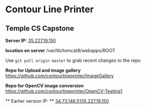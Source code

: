 # Contour Line Printer


## Temple CS Capstone

**Server IP:**   [35.227.19.150](http://35.227.19.150)


**location on server** /var/lib/tomcat8/webapps/ROOT


Use `git pull origin master` to grab recent changes to the repo


**Repo for Upload and image gallery** https://github.com/contourlineprinter/ImageGallery

**Repo for OpenCV image conversion** https://github.com/contourlineprinter/OpenCV-Testing1

** Earlier version IP: ** [34.73.146.5135.227.19.150](34.73.146.51)
